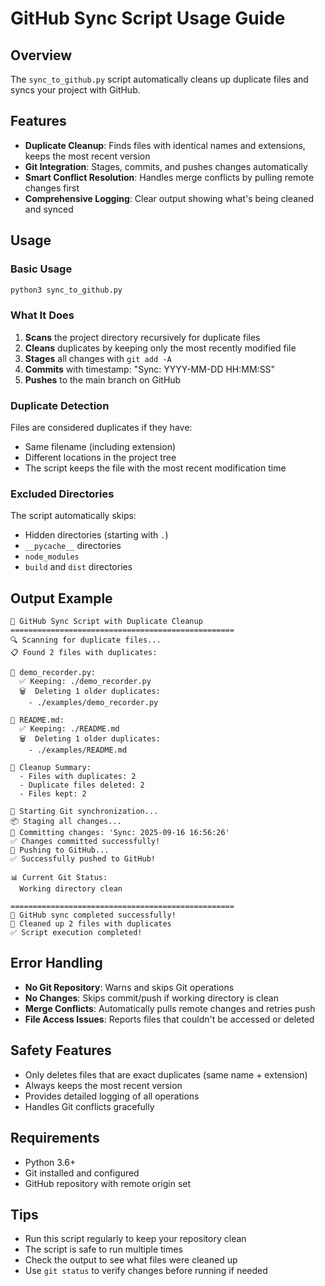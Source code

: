 # GitHub Sync Script Usage Guide

## Overview
The `sync_to_github.py` script automatically cleans up duplicate files and syncs your project with GitHub.

## Features
- **Duplicate Cleanup**: Finds files with identical names and extensions, keeps the most recent version
- **Git Integration**: Stages, commits, and pushes changes automatically
- **Smart Conflict Resolution**: Handles merge conflicts by pulling remote changes first
- **Comprehensive Logging**: Clear output showing what's being cleaned and synced

## Usage

### Basic Usage
```bash
python3 sync_to_github.py
```

### What It Does
1. **Scans** the project directory recursively for duplicate files
2. **Cleans** duplicates by keeping only the most recently modified file
3. **Stages** all changes with `git add -A`
4. **Commits** with timestamp: "Sync: YYYY-MM-DD HH:MM:SS"
5. **Pushes** to the main branch on GitHub

### Duplicate Detection
Files are considered duplicates if they have:
- Same filename (including extension)
- Different locations in the project tree
- The script keeps the file with the most recent modification time

### Excluded Directories
The script automatically skips:
- Hidden directories (starting with `.`)
- `__pycache__` directories
- `node_modules`
- `build` and `dist` directories

## Output Example
```
🎯 GitHub Sync Script with Duplicate Cleanup
==================================================
🔍 Scanning for duplicate files...
📋 Found 2 files with duplicates:

📁 demo_recorder.py:
  ✅ Keeping: ./demo_recorder.py
  🗑️  Deleting 1 older duplicates:
    - ./examples/demo_recorder.py

📁 README.md:
  ✅ Keeping: ./README.md
  🗑️  Deleting 1 older duplicates:
    - ./examples/README.md

🧹 Cleanup Summary:
  - Files with duplicates: 2
  - Duplicate files deleted: 2
  - Files kept: 2

🔄 Starting Git synchronization...
📦 Staging all changes...
💾 Committing changes: 'Sync: 2025-09-16 16:56:26'
✅ Changes committed successfully!
🚀 Pushing to GitHub...
✅ Successfully pushed to GitHub!

📊 Current Git Status:
  Working directory clean

==================================================
🎉 GitHub sync completed successfully!
🧹 Cleaned up 2 files with duplicates
✅ Script execution completed!
```

## Error Handling
- **No Git Repository**: Warns and skips Git operations
- **No Changes**: Skips commit/push if working directory is clean
- **Merge Conflicts**: Automatically pulls remote changes and retries push
- **File Access Issues**: Reports files that couldn't be accessed or deleted

## Safety Features
- Only deletes files that are exact duplicates (same name + extension)
- Always keeps the most recent version
- Provides detailed logging of all operations
- Handles Git conflicts gracefully

## Requirements
- Python 3.6+
- Git installed and configured
- GitHub repository with remote origin set

## Tips
- Run this script regularly to keep your repository clean
- The script is safe to run multiple times
- Check the output to see what files were cleaned up
- Use `git status` to verify changes before running if needed
